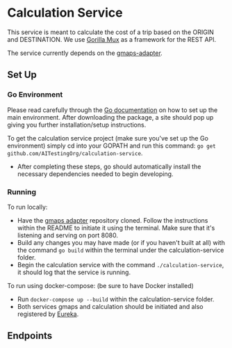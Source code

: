# Calculation Service
This service is meant to calculate the cost of a trip based on the ORIGIN and DESTINATION. We use [Gorilla Mux](https://github.com/gorilla/mux) as a framework for the REST API.

The service currently depends on the [gmaps-adapter](https://github.com/AITestingOrg/gmaps-adapter).

## Set Up

### Go Environment

Please read carefully through the [Go documentation](https://golang.org/doc/install) on how to set up the main environment. After downloading the package, a site should pop up giving you further installation/setup instructions.

To get the calculation service project (make sure you've set up the Go environment) simply cd into your GOPATH and run this command: `go get github.com/AITestingOrg/calculation-service`.
   - After completing these steps, go should automatically install the necessary dependencies needed to begin developing.

### Running

To run locally:
   - Have the [gmaps adapter](https://github.com/AITestingOrg/gmaps-adapter) repository cloned. Follow the instructions within the README to initiate it using the terminal. Make sure that it's listening and serving on port 8080.
   - Build any changes you may have made (or if you haven't built at all) with the command `go build` within the terminal under the calculation-service folder.
   - Begin the calculation service with the command `./calculation-service`, it should log that the service is running.

To run using docker-compose: (be sure to have Docker installed)
   - Run `docker-compose up --build` within the calculation-service folder.
   - Both services gmaps and calculation should be initiated and also registered by [Eureka](https://github.com/Netflix/eureka).

## Endpoints
